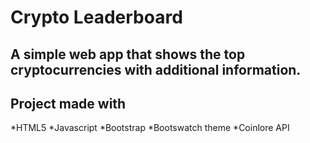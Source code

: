 # Crypto Leaderboard

## A simple web app that shows the top cryptocurrencies with additional information.

## Project made with
*HTML5
*Javascript
*Bootstrap
*Bootswatch theme
*Coinlore API

